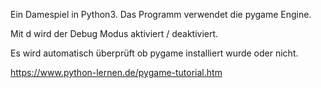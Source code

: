 Ein Damespiel in Python3.
Das Programm verwendet die pygame Engine.

Mit d wird der Debug Modus aktiviert / deaktiviert. 

Es wird automatisch überprüft ob pygame installiert wurde oder nicht.

https://www.python-lernen.de/pygame-tutorial.htm
